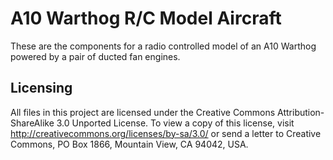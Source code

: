 # A10 Warthog R/C Model Aircraft

These are the components for a radio controlled model of an A10 Warthog
powered by a pair of ducted fan engines.

## Licensing

All files in this project are licensed under the Creative Commons
Attribution-ShareAlike 3.0 Unported License. To view a copy of this license,
visit http://creativecommons.org/licenses/by-sa/3.0/ or send a letter to
Creative Commons, PO Box 1866, Mountain View, CA 94042, USA.
